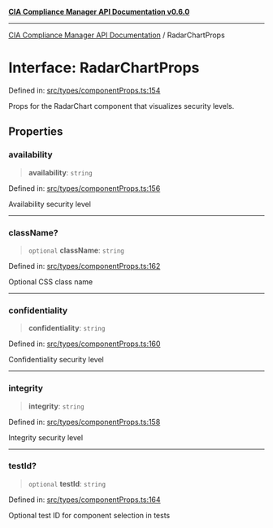 [**CIA Compliance Manager API Documentation v0.6.0**](../README.md)

***

[CIA Compliance Manager API Documentation](../globals.md) / RadarChartProps

# Interface: RadarChartProps

Defined in: [src/types/componentProps.ts:154](https://github.com/Hack23/cia-compliance-manager/blob/main/src/types/componentProps.ts#L154)

Props for the RadarChart component that visualizes security levels.

## Properties

### availability

> **availability**: `string`

Defined in: [src/types/componentProps.ts:156](https://github.com/Hack23/cia-compliance-manager/blob/main/src/types/componentProps.ts#L156)

Availability security level

***

### className?

> `optional` **className**: `string`

Defined in: [src/types/componentProps.ts:162](https://github.com/Hack23/cia-compliance-manager/blob/main/src/types/componentProps.ts#L162)

Optional CSS class name

***

### confidentiality

> **confidentiality**: `string`

Defined in: [src/types/componentProps.ts:160](https://github.com/Hack23/cia-compliance-manager/blob/main/src/types/componentProps.ts#L160)

Confidentiality security level

***

### integrity

> **integrity**: `string`

Defined in: [src/types/componentProps.ts:158](https://github.com/Hack23/cia-compliance-manager/blob/main/src/types/componentProps.ts#L158)

Integrity security level

***

### testId?

> `optional` **testId**: `string`

Defined in: [src/types/componentProps.ts:164](https://github.com/Hack23/cia-compliance-manager/blob/main/src/types/componentProps.ts#L164)

Optional test ID for component selection in tests
